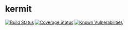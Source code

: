 # kermit
[![Build Status](https://travis-ci.org/mattmark/kermit.svg?branch=master)](https://travis-ci.org/mattmark/kermit)
[![Coverage Status](https://coveralls.io/repos/github/mattmark/kermit/badge.svg?branch=master)](https://coveralls.io/github/mattmark/kermit?branch=master)
[![Known Vulnerabilities](https://snyk.io/test/github/mattmark/kermit/badge.svg?targetFile=package.json)](https://snyk.io/test/github/mattmark/kermit?targetFile=package.json)
